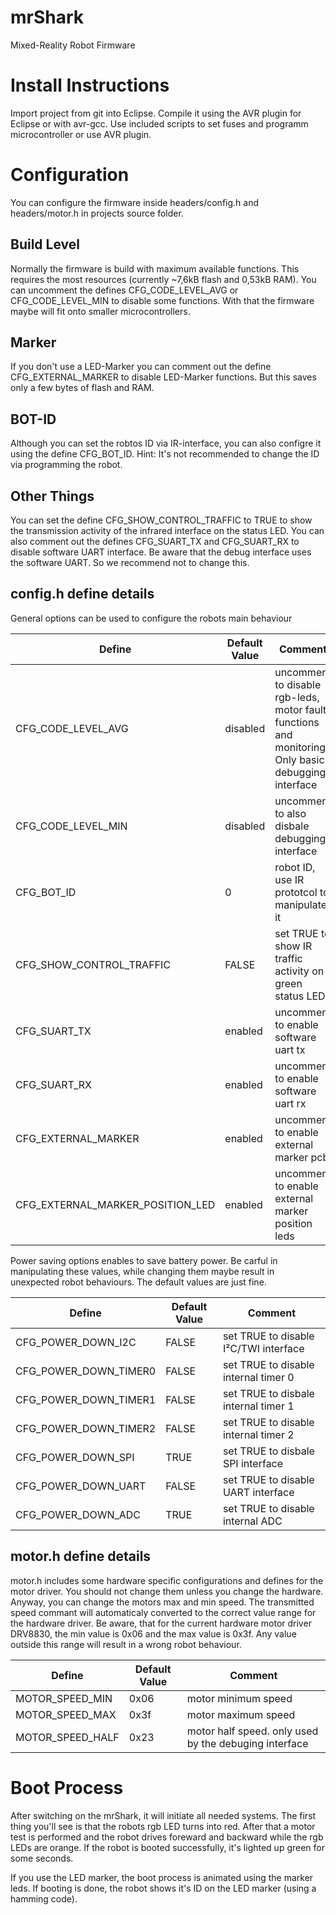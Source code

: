 mrShark
=======

Mixed-Reality Robot Firmware

Install Instructions
====================
Import project from git into Eclipse.
Compile it using the AVR plugin for Eclipse or with avr-gcc.
Use included scripts to set fuses and programm microcontroller or use AVR plugin.

Configuration
=============
You can configure the firmware inside headers/config.h and headers/motor.h in projects source folder.

Build Level
-----------
Normally the firmware is build with maximum available functions. This requires the most resources (currently ~7,6kB flash and 0,53kB RAM). You can uncomment the defines CFG_CODE_LEVEL_AVG or CFG_CODE_LEVEL_MIN to disable some functions. With that the firmware maybe will fit onto smaller microcontrollers.

Marker
------
If you don't use a LED-Marker you can comment out the define CFG_EXTERNAL_MARKER to disable LED-Marker functions. But this saves only a few bytes of flash and RAM.

BOT-ID
------
Although you can set the robtos ID via IR-interface, you can also configre it using the define CFG_BOT_ID.
Hint: It's not recommended to change the ID via programming the robot.

Other Things
------------
You can set the define CFG_SHOW_CONTROL_TRAFFIC to TRUE to show the transmission activity of the infrared interface on the status LED.
You can also comment out the defines CFG_SUART_TX and CFG_SUART_RX to disable software UART interface. Be aware that the debug interface uses the software UART. So we recommend not to change this.

config.h define details
-----------------------
General options can be used to configure the robots main behaviour

| Define 							| Default Value | Comment |
| --------------------------------- | ------------- | ------- |
| CFG_CODE_LEVEL_AVG				| disabled		| uncomment to disable rgb-leds, motor fault functions and monitoring. Only basic debugging interface |
| CFG_CODE_LEVEL_MIN				| disabled		| uncomment to also disbale debugging interface |
| CFG_BOT_ID						| 0 			| robot ID, use IR prototcol to manipulate it | 
| CFG_SHOW_CONTROL_TRAFFIC			| FALSE 		| set TRUE to show IR traffic activity on green status LED |
| CFG_SUART_TX						| enabled		| uncomment to enable software uart tx |
| CFG_SUART_RX						| enabled		| uncomment to enable software uart rx |
| CFG_EXTERNAL_MARKER				| enabled		| uncomment to enable external marker pcb |
| CFG_EXTERNAL_MARKER_POSITION_LED	| enabled		| uncomment to enable external marker position leds |

Power saving options enables to save battery power. Be carful in manipulating these values, while changing them maybe result in unexpected robot behaviours. The default values are just fine.

| Define 							| Default Value | Comment |
| --------------------------------- | ------------- | ------- |
| CFG_POWER_DOWN_I2C				| FALSE 		| set TRUE to disable I²C/TWI interface |
| CFG_POWER_DOWN_TIMER0				| FALSE 		| set TRUE to disable internal timer 0 |
| CFG_POWER_DOWN_TIMER1				| FALSE 		| set TRUE to disbale internal timer 1 |
| CFG_POWER_DOWN_TIMER2				| FALSE 		| set TRUE to disable internal timer 2 |
| CFG_POWER_DOWN_SPI				| TRUE 			| set TRUE to disbale SPI interface |
| CFG_POWER_DOWN_UART				| FALSE 		| set TRUE to disable UART interface |
| CFG_POWER_DOWN_ADC				| TRUE 			| set TRUE to disable internal ADC |

motor.h define details
-----------------------
motor.h includes some hardware specific configurations and defines for the motor driver. You should not change them unless you change the hardware.
Anyway, you can change the motors max and min speed. The transmitted speed commant will automaticaly converted to the correct value range for the hardware driver. Be aware, that for the current hardware motor driver DRV8830, the min value is 0x06 and the max value is 0x3f. Any value outside this range will result in a wrong robot behaviour.

| Define 							| Default Value | Comment |
| --------------------------------- | ------------- | ------- |
| MOTOR_SPEED_MIN					| 0x06			| motor minimum speed |
| MOTOR_SPEED_MAX					| 0x3f			| motor maximum speed |
| MOTOR_SPEED_HALF					| 0x23			| motor half speed. only used by the debuging interface |


Boot Process
============
After switching on the mrShark, it will initiate all needed systems. The first thing you'll see is that the robots rgb LED turns into red. After that a motor test is performed and the robot drives foreward and backward while the rgb LEDs are orange. If the robot is booted successfully, it's lighted up green for some seconds.

If you use the LED marker, the boot process is animated using the marker leds. If booting is done, the robot shows it's ID on the LED marker (using a hamming code).
